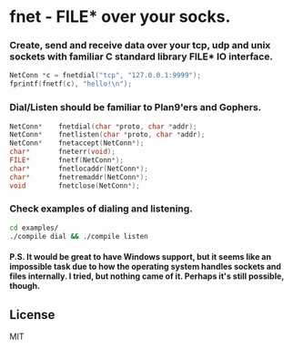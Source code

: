 # fnet - FILE* over your socks.

### Create, send and receive data over your tcp, udp and unix sockets with familiar C standard library FILE* IO interface.

```c
NetConn *c = fnetdial("tcp", "127.0.0.1:9999");
fprintf(fnetf(c), "hello!\n");
```

### Dial/Listen should be familiar to Plan9'ers and Gophers.
```c
NetConn*	fnetdial(char *proto, char *addr);
NetConn*	fnetlisten(char *proto, char *addr);
NetConn*	fnetaccept(NetConn*);
char*		fneterr(void);
FILE*		fnetf(NetConn*);
char*		fnetlocaddr(NetConn*);
char*		fnetremaddr(NetConn*);
void		fnetclose(NetConn*);
```
### Check examples of dialing and listening.
```bash
cd examples/
./compile dial && ./compile listen
```

#### P.S. It would be great to have Windows support, but it seems like an impossible task due to how the operating system handles sockets and files internally. I tried, but nothing came of it. Perhaps it's still possible, though.

## License
MIT